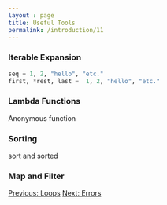 ```yaml
---
layout : page
title: Useful Tools
permalink: /introduction/11
---
```


### Iterable Expansion

```python
seq = 1, 2, "hello", "etc."
first, *rest, last =  1, 2, "hello", "etc."
```

### Lambda Functions

Anonymous function

### Sorting

sort and sorted

### Map and Filter

<div class="prevnextlinks">
    <a id="previous" href="10">Previous: Loops</a>
    <a id="next" href="12">Next: Errors</a>
</div>
<script src="{{ '/assets/js/navigation.js' | relative_url }}" defer></script>
